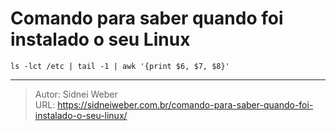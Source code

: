 # Comando para saber quando foi instalado o seu Linux


```shell
ls -lct /etc | tail -1 | awk '{print $6, $7, $8}'
```

---

> Autor: Sidnei Weber  
> URL: https://sidneiweber.com.br/comando-para-saber-quando-foi-instalado-o-seu-linux/  

